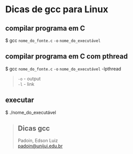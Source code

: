 # Dicas de gcc para Linux



 

## compilar programa em C

$  gcc    `nome_do_fonte.c`  `-o`  `nome_do_executável`   




## compilar programa em C com pthread
 

$ gcc  `nome_do_fonte.c`  `-o`  `nome_do_executável`    -lpthread

> `-o` - output  
> `-l` - link  


## executar
 
$ ./nome_do_executável  



 


> ## Dicas gcc  
> Padoin, Edson Luiz  
> padoin@unijui.edu.br
